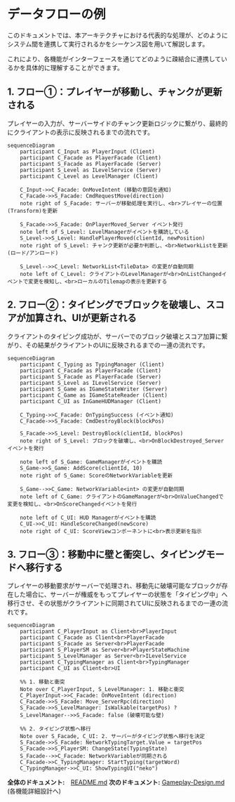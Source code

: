 # **データフローの例**

このドキュメントでは、本アーキテクチャにおける代表的な処理が、どのようにシステム間を連携して実行されるかをシーケンス図を用いて解説します。

これにより、各機能がインターフェースを通じてどのように疎結合に連携しているかを具体的に理解することができます。

## **1\. フロー①：プレイヤーが移動し、チャンクが更新される**

プレイヤーの入力が、サーバーサイドのチャンク更新ロジックに繋がり、最終的にクライアントの表示に反映されるまでの流れです。

```mermaid
sequenceDiagram  
    participant C_Input as PlayerInput (Client)  
    participant C_Facade as PlayerFacade (Client)  
    participant S_Facade as PlayerFacade (Server)  
    participant S_Level as ILevelService (Server)
    participant C_Level as LevelManager (Client)

    C_Input->>C_Facade: OnMoveIntent (移動の意図を通知)  
    C_Facade->>S_Facade: CmdRequestMove(direction)  
    note right of S_Facade: サーバーが移動処理を実行し、<br>プレイヤーの位置(Transform)を更新  
      
    S_Facade->>S_Facade: OnPlayerMoved_Server イベント発行  
    note left of S_Level: LevelManagerがイベントを購読している  
    S_Level->>S_Level: HandlePlayerMoved(clientId, newPosition)  
    note right of S_Level: チャンク更新が必要か判断し、<br>NetworkListを更新 (ロード/アンロード)

    S_Level-->>C_Level: NetworkList<TileData> の変更が自動同期  
    note left of C_Level: クライアントのLevelManagerが<br>OnListChangedイベントで変更を検知し、<br>ローカルのTilemapの表示を更新する
```
## **2\. フロー②：タイピングでブロックを破壊し、スコアが加算され、UIが更新される**

クライアントのタイピング成功が、サーバーでのブロック破壊とスコア加算に繋がり、その結果がクライアントのUIに反映されるまでの一連の流れです。
```mermaid
sequenceDiagram  
    participant C_Typing as TypingManager (Client)  
    participant C_Facade as PlayerFacade (Client)  
    participant S_Facade as PlayerFacade (Server)  
    participant S_Level as ILevelService (Server)  
    participant S_Game as IGameStateWriter (Server)  
    participant C_Game as IGameStateReader (Client)  
    participant C_UI as InGameHUDManager (Client)

    C_Typing->>C_Facade: OnTypingSuccess (イベント通知)  
    C_Facade->>S_Facade: CmdDestroyBlock(blockPos)  
      
    S_Facade->>S_Level: DestroyBlock(clientId, blockPos)  
    note right of S_Level: ブロックを破壊し、<br>OnBlockDestroyed_Server イベントを発行

    note left of S_Game: GameManagerがイベントを購読  
    S_Game->>S_Game: AddScore(clientId, 10)  
    note right of S_Game: ScoreのNetworkVariableを更新  
      
    S_Game-->>C_Game: NetworkVariable<int> の変更が自動同期  
    note left of C_Game: クライアントのGameManagerが<br>OnValueChangedで変更を検知し、<br>OnScoreChangedイベントを発行

    note left of C_UI: HUD Managerがイベントを購読  
    C_UI->>C_UI: HandleScoreChanged(newScore)  
    note right of C_UI: ScoreViewコンポーネントに<br>表示更新を指示
```
## **3\. フロー③：移動中に壁と衝突し、タイピングモードへ移行する**

プレイヤーの移動要求がサーバーで処理され、移動先に破壊可能なブロックが存在した場合に、サーバーが権威をもってプレイヤーの状態を「タイピング中」へ移行させ、その状態がクライアントに同期されてUIに反映されるまでの一連の流れです。

```mermaid
sequenceDiagram
    participant C_PlayerInput as Client<br>PlayerInput
    participant C_Facade as Client<br>PlayerFacade
    participant S_Facade as Server<br>PlayerFacade
    participant S_PlayerSM as Server<br>PlayerStateMachine
    participant S_LevelManager as Server<br>ILevelService
    participant C_TypingManager as Client<br>TypingManager
    participant C_UI as Client<br>UI

    %% 1. 移動と衝突
    Note over C_PlayerInput, S_LevelManager: 1. 移動と衝突
    C_PlayerInput->>C_Facade: OnMoveIntent (direction)
    C_Facade->>S_Facade: Move_ServerRpc(direction)
    S_Facade->>S_LevelManager: IsWalkable(targetPos) ?
    S_LevelManager-->>S_Facade: false (破壊可能な壁)

    %% 2. タイピング状態へ移行
    Note over S_Facade, C_UI: 2. サーバーがタイピング状態へ移行を決定
    S_Facade->>S_Facade: NetworkTypingTarget.Value = targetPos
    S_Facade->>S_PlayerSM: ChangeState(TypingState)
    S_Facade-->>C_Facade: NetworkVariableが同期される
    C_Facade->>C_TypingManager: StartTyping(targetWord)
    C_TypingManager->>C_UI: ShowTypingUI("neko")
```
**全体のドキュメント:**　[README.md](./README.md)
**次のドキュメント:** [Gameplay-Design.md](./Features/Game/Gameplay/Gameplay-Design.md) (各機能詳細設計へ)